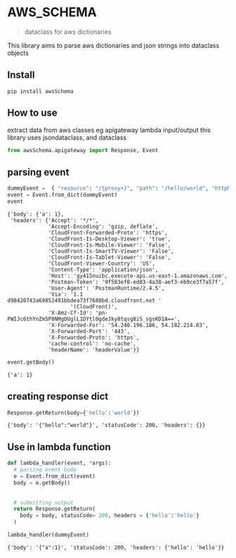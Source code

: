 # AWS_SCHEMA
> dataclass for aws dictionaries


This library aims to parse aws dictionaries and json strings into dataclass objects

## Install

`pip install awsSchema`

## How to use

extract data from aws classes eg apigateway lambda input/output
this library uses jsondataclass, and dataclass

```python
from awsSchema.apigateway import Response, Event
```

## parsing event

```python
dummyEvent =  { "resource": "/{proxy+}", "path": "/hello/world", "httpMethod": "POST", "headers": { "Accept": "*/*", "Accept-Encoding": "gzip, deflate", "cache-control": "no-cache", "CloudFront-Forwarded-Proto": "https", "CloudFront-Is-Desktop-Viewer": "true", "CloudFront-Is-Mobile-Viewer": "False", "CloudFront-Is-SmartTV-Viewer": "False", "CloudFront-Is-Tablet-Viewer": "False", "CloudFront-Viewer-Country": "US", "Content-Type": "application/json", "headerName": "headerValue", "Host": "gy415nuibc.execute-api.us-east-1.amazonaws.com", "Postman-Token": "9f583ef0-ed83-4a38-aef3-eb9ce3f7a57f", "User-Agent": "PostmanRuntime/2.4.5", "Via": "1.1 d98420743a69852491bbdea73f7680bd.cloudfront.net (CloudFront)", "X-Amz-Cf-Id": "pn-PWIJc6thYnZm5P0NMgOUglL1DYtl0gdeJky8tqsg8iS_sgsKD1A==", "X-Forwarded-For": "54.240.196.186, 54.182.214.83", "X-Forwarded-Port": "443", "X-Forwarded-Proto": "https" }, "multiValueHeaders":{ 'Accept':[ "*/*" ], 'Accept-Encoding':[ "gzip, deflate" ], 'cache-control':[ "no-cache" ], 'CloudFront-Forwarded-Proto':[ "https" ], 'CloudFront-Is-Desktop-Viewer':[ "true" ], 'CloudFront-Is-Mobile-Viewer':[ "False" ], 'CloudFront-Is-SmartTV-Viewer':[ "False" ], 'CloudFront-Is-Tablet-Viewer':[ "False" ], 'CloudFront-Viewer-Country':[ "US" ], '':[ "" ], 'Content-Type':[ "application/json" ], 'headerName':[ "headerValue" ], 'Host':[ "gy415nuibc.execute-api.us-east-1.amazonaws.com" ], 'Postman-Token':[ "9f583ef0-ed83-4a38-aef3-eb9ce3f7a57f" ], 'User-Agent':[ "PostmanRuntime/2.4.5" ], 'Via':[ "1.1 d98420743a69852491bbdea73f7680bd.cloudfront.net (CloudFront)" ], 'X-Amz-Cf-Id':[ "pn-PWIJc6thYnZm5P0NMgOUglL1DYtl0gdeJky8tqsg8iS_sgsKD1A==" ], 'X-Forwarded-For':[ "54.240.196.186, 54.182.214.83" ], 'X-Forwarded-Port':[ "443" ], 'X-Forwarded-Proto':[ "https" ] }, "queryStringParameters": { "name": "me", "multivalueName": "me" }, "multiValueQueryStringParameters":{ "name":[ "me" ], "multivalueName":[ "you", "me" ] }, "pathParameters": { "proxy": "hello/world" }, "stageVariables": { "stageVariableName": "stageVariableValue" }, "requestContext": { "accountId": "12345678912", "resourceId": "roq9wj", "stage": "testStage", "requestId": "deef4878-7910-11e6-8f14-25afc3e9ae33", "identity": { "cognitoIdentityPoolId": None, "accountId": None, "cognitoIdentityId": None, "caller": None, "apiKey": None, "sourceIp": "192.168.196.186", "cognitoAuthenticationType": None, "cognitoAuthenticationProvider": None, "userArn": None, "userAgent": "PostmanRuntime/2.4.5", "user": None }, "resourcePath": "/{proxy+}", "httpMethod": "POST", "apiId": "gy415nuibc" }, "body": "{\r\n\t\"a\": 1\r\n}", "isBase64Encoded": False }
event = Event.from_dict(dummyEvent)
event
```




    {'body': {'a': 1},
     'headers': {'Accept': '*/*',
                 'Accept-Encoding': 'gzip, deflate',
                 'CloudFront-Forwarded-Proto': 'https',
                 'CloudFront-Is-Desktop-Viewer': 'true',
                 'CloudFront-Is-Mobile-Viewer': 'False',
                 'CloudFront-Is-SmartTV-Viewer': 'False',
                 'CloudFront-Is-Tablet-Viewer': 'False',
                 'CloudFront-Viewer-Country': 'US',
                 'Content-Type': 'application/json',
                 'Host': 'gy415nuibc.execute-api.us-east-1.amazonaws.com',
                 'Postman-Token': '9f583ef0-ed83-4a38-aef3-eb9ce3f7a57f',
                 'User-Agent': 'PostmanRuntime/2.4.5',
                 'Via': '1.1 d98420743a69852491bbdea73f7680bd.cloudfront.net '
                        '(CloudFront)',
                 'X-Amz-Cf-Id': 'pn-PWIJc6thYnZm5P0NMgOUglL1DYtl0gdeJky8tqsg8iS_sgsKD1A==',
                 'X-Forwarded-For': '54.240.196.186, 54.182.214.83',
                 'X-Forwarded-Port': '443',
                 'X-Forwarded-Proto': 'https',
                 'cache-control': 'no-cache',
                 'headerName': 'headerValue'}}



```python
event.getBody()
```




    {'a': 1}



## creating response dict

```python
Response.getReturn(body={'hello':'world'})
```




    {'body': '{"hello":"world"}', 'statusCode': 200, 'headers': {}}



## Use in lambda function

```python
def lambda_handler(event, *args):
  # parsing event body
  e = Event.from_dict(event)
  body = e.getBody()
  
  
  # submitting output
  return Response.getReturn(
    body = body, statusCode= 200, headers = {'hello':'hello'}
  )

lambda_handler(dummyEvent)
```




    {'body': '{"a":1}', 'statusCode': 200, 'headers': {'hello': 'hello'}}


